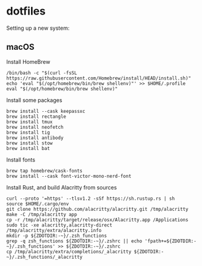 # dotfiles

Setting up a new system:

## macOS

Install HomeBrew
```
/bin/bash -c "$(curl -fsSL https://raw.githubusercontent.com/Homebrew/install/HEAD/install.sh)"
echo 'eval "$(/opt/homebrew/bin/brew shellenv)"' >> $HOME/.profile
eval "$(/opt/homebrew/bin/brew shellenv)"
```

Install some packages
```
brew install --cask keepassxc
brew install rectangle
brew install tmux
brew install neofetch
brew install tig
brew install antibody
brew install stow
brew install bat
```

Install fonts
```
brew tap homebrew/cask-fonts
brew install --cask font-victor-mono-nerd-font
```

Install Rust, and build Alacritty from sources
```
curl --proto '=https' --tlsv1.2 -sSf https://sh.rustup.rs | sh
source $HOME/.cargo/env
git clone https://github.com/alacritty/alacritty.git /tmp/alacritty
make -C /tmp/alacritty app
cp -r /tmp/alacritty/target/release/osx/Alacritty.app /Applications
sudo tic -xe alacritty,alacritty-direct /tmp/alacritty/extra/alacritty.info
mkdir -p ${ZDOTDIR:-~}/.zsh_functions
grep -q zsh_functions ${ZDOTDIR:-~}/.zshrc || echo 'fpath+=${ZDOTDIR:-~}/.zsh_functions' >> ${ZDOTDIR:-~}/.zshrc
cp /tmp/alacritty/extra/completions/_alacritty ${ZDOTDIR:-~}/.zsh_functions/_alacritty
```
